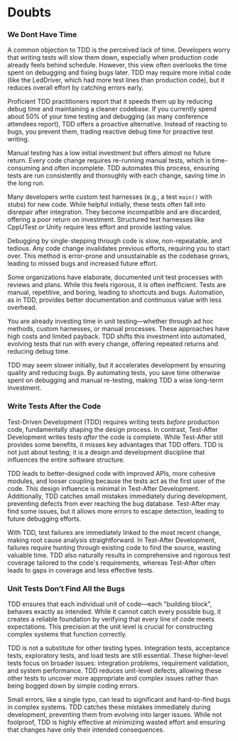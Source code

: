 # Doubts

### We Dont Have Time

A common objection to TDD is the perceived lack of time. Developers worry that
writing tests will slow them down, especially when production code already feels
behind schedule. However, this view often overlooks the time spent on debugging
and fixing bugs later. TDD may require more initial code (like the LedDriver,
which had more test lines than production code), but it reduces overall effort
by catching errors early.

Proficient TDD practitioners report that it speeds them up by reducing debug
time and maintaining a cleaner codebase. If you currently spend about 50% of
your time testing and debugging (as many conference attendees report), TDD
offers a proactive alternative. Instead of reacting to bugs, you prevent them,
trading reactive debug time for proactive test writing.

Manual testing has a low initial investment but offers almost no future return.
Every code change requires re-running manual tests, which is time-consuming and
often incomplete. TDD automates this process, ensuring tests are run
consistently and thoroughly with each change, saving time in the long run.

Many developers write custom test harnesses (e.g., a test `main()` with stubs)
for new code. While helpful initially, these tests often fall into disrepair
after integration. They become incompatible and are discarded, offering a poor
return on investment. Structured test harnesses like CppUTest or Unity require
less effort and provide lasting value.

Debugging by single-stepping through code is slow, non-repeatable, and tedious.
Any code change invalidates previous efforts, requiring you to start over. This
method is error-prone and unsustainable as the codebase grows, leading to missed
bugs and increased future effort.

Some organizations have elaborate, documented unit test processes with reviews
and plans. While this feels rigorous, it is often inefficient. Tests are manual,
repetitive, and boring, leading to shortcuts and bugs. Automation, as in TDD,
provides better documentation and continuous value with less overhead.

You are already investing time in unit testing—whether through ad hoc methods,
custom harnesses, or manual processes. These approaches have high costs and
limited payback. TDD shifts this investment into automated, evolving tests that
run with every change, offering repeated returns and reducing debug time.

TDD may seem slower initially, but it accelerates development by ensuring
quality and reducing bugs. By automating tests, you save time otherwise spent on
debugging and manual re-testing, making TDD a wise long-term investment.

### Write Tests After the Code

Test-Driven Development (TDD) requires writing tests *before* production code,
fundamentally shaping the design process. In contrast, Test-After Development
writes tests *after* the code is complete. While Test-After still provides some
benefits, it misses key advantages that TDD offers. TDD is not just about
testing; it is a design and development discipline that influences the entire
software structure.

TDD leads to better-designed code with improved APIs, more cohesive modules, and
looser coupling because the tests act as the first user of the code. This design
influence is minimal in Test-After Development. Additionally, TDD catches small
mistakes immediately during development, preventing defects from ever reaching
the bug database. Test-After may find some issues, but it allows more errors to
escape detection, leading to future debugging efforts.

With TDD, test failures are immediately linked to the most recent change, making
root cause analysis straightforward. In Test-After Development, failures require
hunting through existing code to find the source, wasting valuable time. TDD
also naturally results in comprehensive and rigorous test coverage tailored to
the code's requirements, whereas Test-After often leads to gaps in coverage and
less effective tests.

### Unit Tests Don’t Find All the Bugs

TDD ensures that each individual unit of code—each "building block", behaves
exactly as intended. While it cannot catch every possible bug, it creates a
reliable foundation by verifying that every line of code meets expectations.
This precision at the unit level is crucial for constructing complex systems
that function correctly.

TDD is not a substitute for other testing types. Integration tests, acceptance
tests, exploratory tests, and load tests are still essential. These higher-level
tests focus on broader issues: integration problems, requirement validation, and
system performance. TDD reduces unit-level defects, allowing these other tests
to uncover more appropriate and complex issues rather than being bogged down by
simple coding errors.

Small errors, like a single typo, can lead to significant and hard-to-find bugs
in complex systems. TDD catches these mistakes immediately during development,
preventing them from evolving into larger issues. While not foolproof, TDD is
highly effective at minimizing wasted effort and ensuring that changes have only
their intended consequences.